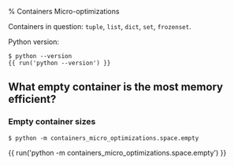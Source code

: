 % Containers Micro-optimizations

Containers in question: `tuple`, `list`, `dict`, `set`, `frozenset`.

Python version:
```
$ python --version
{{ run('python --version') }}
```

## What empty container is the most memory efficient?
### Empty container sizes
```
$ python -m containers_micro_optimizations.space.empty
```
{{ run('python -m containers_micro_optimizations.space.empty') }}

